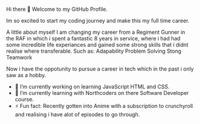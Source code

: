  Hi there 👋 Welcome to my GitHub Profile.
 
 Im so excited to start my coding journey and make this my full time career.
 
 A little about myself I am changing my career from a Regiment Gunner in the RAF in which i spent a fantastic 8 years in service,
 where i had had some incredible life experiances and gained some strong skills that i didnt realise where transferable.
 Such as:
    Adapability
    Problem Solving
    Stong Teamwork
    
Now i have the oppotunity to pursue a career in tech which in the past i only saw as a hobby.

- 🔭 I’m currently working on learning JavaScript HTML and CSS.
- 🌱 I’m currently learning with Northcoders on there Software Developer course.
- ⚡ Fun fact: Recently gotten into Anime with a subscription to crunchyroll and realising i have alot of episodes to go through.
